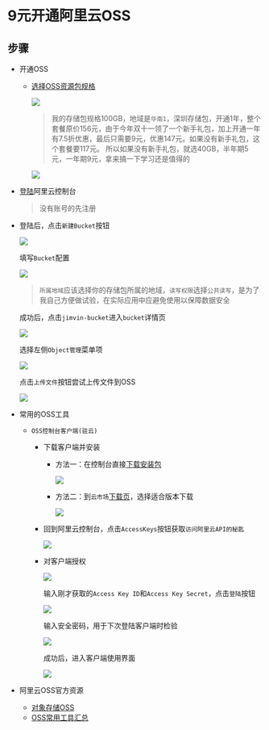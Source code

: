 # 9元开通阿里云OSS

## 步骤
- 开通OSS

  - [选择OSS资源包规格](https://common-buy.aliyun.com/?commodityCode=ossbag#/buy?request=%7B%22region%22:%22cn-shanghai%22,%20%22ossbag_type%22:%22storage%22,%20%22ossbag_spec%22:%221024%22,%20%22ord_time%22:%226:Month%22%7D)
    
    ![][ossPrice]

    > 我的存储包规格100GB，地域是`华南1`，深圳存储包，开通1年，整个套餐原价156元，由于今年双十一领了一个新手礼包，加上开通一年有7.5折优惠，最后只需要9元，优惠147元。如果没有新手礼包，这个套餐要117元。
      所以如果没有新手礼包，就选40GB，半年期5元，一年期9元，拿来搞一下学习还是值得的

    ![][myOssPrice]

- [登陆](https://home.console.aliyun.com/?spm=5176.7933691.416540.20.mSbanm)阿里云控制台

  > 没有账号的先注册

- 登陆后，点击`新建Bucket`按钮
  
  ![][createBucket]

  填写`Bucket`配置

  ![][newOssBucket]

  > `所属地域`应该选择你的存储包所属的地域，`读写权限`选择`公共读写`，是为了我自己方便做试验，在实际应用中应避免使用以保障数据安全

  成功后，点击`jimvin-bucket`进入`bucket`详情页
  
  ![][checkBucket]

  选择左侧`Object管理`菜单项

  ![][objectManage]

  点击`上传文件`按钮尝试上传文件到OSS

  ![][uploadFile]
  
- 常用的OSS工具
  
  - `OSS控制台客户端(驻云)`
    - 下载客户端并安装
      - 方法一：在控制台直接[下载安装包](http://gosspublic.alicdn.com/ossclient_v1.1.6-mac.zip?spm=5176.2020520105.113.3.r00g24&file=ossclient_v1.1.6-mac.zip)
    
        ![][downloadOssTool]

      - 方法二：到`云市场`[下载页](https://help.aliyun.com/document_detail/32204.html?spm=5176.doc44075.2.1.sBur1r)，选择适合版本下载
    
        ![][downloadOssTool2]

    - 回到阿里云控制台，点击`AccessKeys`按钮获取`访问阿里云API的秘匙`

      ![][getSecret]
     
    - 对客户端授权

      ![][ossClientConfig]

      输入刚才获取的`Access Key ID`和`Access Key Secret`，点击`登陆`按钮
      
      ![][accessOssClientTool]

      输入安全密码，用于下次登陆客户端时检验

      ![][setOssClientPwd]

      成功后，进入客户端使用界面

      ![][sccessLoginOssClent]

- 阿里云OSS官方资源
  - [对象存储OSS](https://www.aliyun.com/product/oss/?spm=5176.8142029.418687.8.6BcYhs)
  - [OSS常用工具汇总](https://help.aliyun.com/document_detail/44075.html?spm=5176.product31815.3.1.3ZGONV)

[ossPrice]: https://raw.githubusercontent.com/blackstone86/learn-jenkins/master/assets/oss_price.png
[myOssPrice]: https://raw.githubusercontent.com/blackstone86/learn-jenkins/master/assets/my_oss_price.png     
[createBucket]: https://raw.githubusercontent.com/blackstone86/learn-jenkins/master/assets/create-bucket.png     
[newOssBucket]: https://raw.githubusercontent.com/blackstone86/learn-jenkins/master/assets/new-oss-bucket.png     
[checkBucket]: https://raw.githubusercontent.com/blackstone86/learn-jenkins/master/assets/check-bucket.png     
[objectManage]: https://raw.githubusercontent.com/blackstone86/learn-jenkins/master/assets/object_manage.png
[uploadFile]: https://raw.githubusercontent.com/blackstone86/learn-jenkins/master/assets/upload_file.png
[downloadOssTool]: https://raw.githubusercontent.com/blackstone86/learn-jenkins/master/assets/download_oss_tool.png
[downloadOssTool2]: https://raw.githubusercontent.com/blackstone86/learn-jenkins/master/assets/download_oss_tool_2.png
[ossClientConfig]: https://raw.githubusercontent.com/blackstone86/learn-jenkins/master/assets/ossclient_config.png
[getSecret]: https://raw.githubusercontent.com/blackstone86/learn-jenkins/master/assets/get_secret.png
[accessOssClientTool]: https://raw.githubusercontent.com/blackstone86/learn-jenkins/master/assets/access_oss_client_tool.png
[setOssClientPwd]: https://raw.githubusercontent.com/blackstone86/learn-jenkins/master/assets/set_oss_client_pwd.png
[sccessLoginOssClent]: https://raw.githubusercontent.com/blackstone86/learn-jenkins/master/assets/sccess_login_oss_clent.png